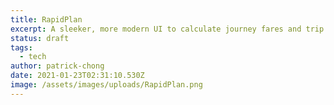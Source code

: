 ```yaml
---
title: RapidPlan
excerpt: A sleeker, more modern UI to calculate journey fares and trip duration of LRT, MRT and BRT trips in the Klang Valley.
status: draft
tags:
  - tech
author: patrick-chong
date: 2021-01-23T02:31:10.530Z
image: /assets/images/uploads/RapidPlan.png
---
```

